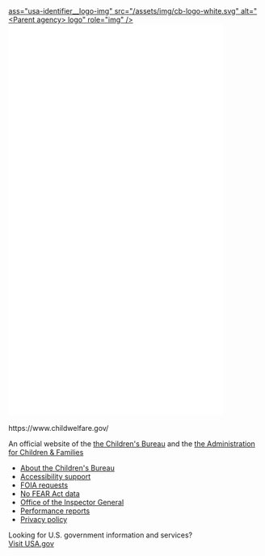 

  <section class="usa-identifier__section usa-identifier__section--masthead" aria-label="Agency identifier,,,">
    <div class="usa-identifier__container">
      <div class="usa-identifier__logos">
        <a href="javascript:void(0);" class="usa-identifier__logo">
          <img
            cl<div class="usa-identifier">ass="usa-identifier__logo-img"
            src="/assets/img/cb-logo-white.svg"
            alt="&lt;Parent agency&gt; logo"
            role="img"
          />
        </a>
        <a href="javascript:void(0);" class="usa-identifier__logo">
          <img
            class="usa-identifier__logo-img"
            src="/assets/img/acf-logo-white.svg"
            alt="&lt;Other agency&gt; logo"
            role="img"
          />
        </a>
      </div>
      <div class="usa-identifier__identity" aria-label="Agency description">
        <p class="usa-identifier__identity-domain">https://www.childwelfare.gov/</p>
        <p class="usa-identifier__identity-disclaimer">
          An official website of the
          <a href="https://www.acf.hhs.gov/cb/">the Children's Bureau</a> and the
          <a href="https://www.acf.hhs.gov/">the Administration for Children & Families</a>
        </p>
      </div>
    </div>
  </section>
  <nav
    class="usa-identifier__section usa-identifier__section--required-links"
    aria-label="Links to help navigate the policies and procedures for Child Welfare Gateway."
  >
    <div class="usa-identifier__container">
      <ul class="usa-identifier__required-links-list">
        <li class="usa-identifier__required-links-item">
          <a href="https://www.acf.hhs.gov/cb/" class="usa-identifier__required-link">About the Children's Bureau</a
          >
        </li>
        <li class="usa-identifier__required-links-item">
          <a href="https://www.childwelfare.gov/accessibility/" class="usa-identifier__required-link"
            >Accessibility support</a
          >
        </li>
        <li class="usa-identifier__required-links-item">
          <a
            href="https://www.acf.hhs.gov/foia"
            class="usa-identifier__required-link usa-link"
            >FOIA requests</a
          >
        </li>
        <li class="usa-identifier__required-links-item">
          <a
            href="https://www.acf.hhs.gov/no-fear-act"
            class="usa-identifier__required-link usa-link"
            >No FEAR Act data</a
          >
        </li>
        <li class="usa-identifier__required-links-item">
          <a
            href="https://oig.hhs.gov/"
            class="usa-identifier__required-link usa-link"
            >Office of the Inspector General</a
          >
        </li>
        <li class="usa-identifier__required-links-item">
          <a
            href="https://www.childwelfare.gov/performancereports/"
            class="usa-identifier__required-link usa-link"
            >Performance reports</a
          >
        </li>
        <li class="usa-identifier__required-links-item">
          <a
            href="https://www.childwelfare.gov/privacypolicy/"
            class="usa-identifier__required-link usa-link"
            >Privacy policy</a
          >
        </li>
      </ul>
    </div>
  </nav>
  <section
    class="usa-identifier__section usa-identifier__section--usagov"
    aria-label="U.S. government information and services,,,"
  >
    <div class="usa-identifier__container">
      <div class="usa-identifier__usagov-description">
        Looking for U.S. government information and services?
      </div>
      <a href="https://www.usa.gov/" class="usa-link">Visit USA.gov</a>
    </div>
  </section>
</div>